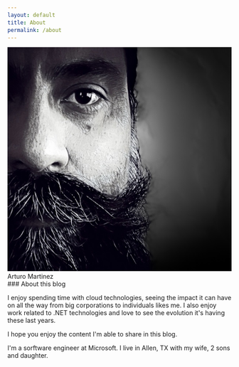 ```yaml
---
layout: default
title: About
permalink: /about
---
```

<div id="my-badge">
    <img id="my-picture" src="/images/me.jpg" alt="My picture" />
    <span>Arturo Martinez</span>
    <span class="links">
        <a href="https://x.com/artmasa" target="_blank" title="X"><span id="x"></span></a>
        <a href="https://linkedin.com/in/arturo-martinez-13744218" target="_blank" title="LinkedIn"><span id="li"></span></a>
        <a href="https://github.com/artmasa" target="_blank"><span id="gh" title="GitHub"></span></a>
    </span>
</div>
### About this blog

I enjoy spending time with cloud technologies, seeing the impact it can have on all the way from big corporations to individuals likes me.
I also enjoy work related to .NET technologies and love to see the evolution it's having these last years.

I hope you enjoy the content I'm able to share in this blog.

I'm a sorftware engineer at Microsoft.
I live in Allen, TX with my wife, 2 sons and daughter.